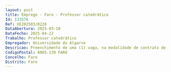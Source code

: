 ```yaml
--- 
layout: post
title: Emprego - Faro - Professor catedrático
Id: 133576
Ref: OE202503/0228
DataAbertura: 2025-03-10
DataFecho: 2025-04-22
Trabalho: Professor catedrático
Empregador: Universidade do Algarve
Descricao: Preenchimento de uma (1) vaga, na modalidade de contrato de trabalho em funções públicas por tempo indeterminado, para a categoria de Professor Catedrático, na área disciplinar de Ciências da Linguagem e Literatura, subárea de Ciências da Linguagem, para a Faculdade de Ciências Humanas e Sociais da Universidade do Algarve
CodigoPostal: 8005-139 FARO
Concelho: Faro
Distrito: Faro
--- 
```

